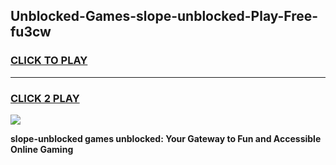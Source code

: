 
## Unblocked-Games-slope-unblocked-Play-Free-fu3cw
<h3>
<a href="https://premium76.site?title=slope-unblocked&ref=10A">CLICK TO PLAY</a></h3>
<hr>

<h3>
<a href="https://premium76.site?title=slope-unblocked&ref=10A">CLICK 2 PLAY</a>
  
</h3>

<a href="https://premium76.site?title=slope-unblocked&ref=10A"><img src="https://clearcache.store/games.png"></a>


**slope-unblocked games unblocked: Your Gateway to Fun and Accessible Online Gaming**
